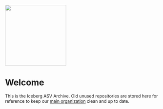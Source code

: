 <img src="https://user-images.githubusercontent.com/92492605/201941889-f4a18508-506d-4b2e-bd12-ac9e4553c2b9.png" width="200" height="200" />

# Welcome
This is the Iceberg ASV Archive. Old unused repositories are stored here for reference to keep our [main organization](https://github.com/IcebergASV) clean and up to date. 
